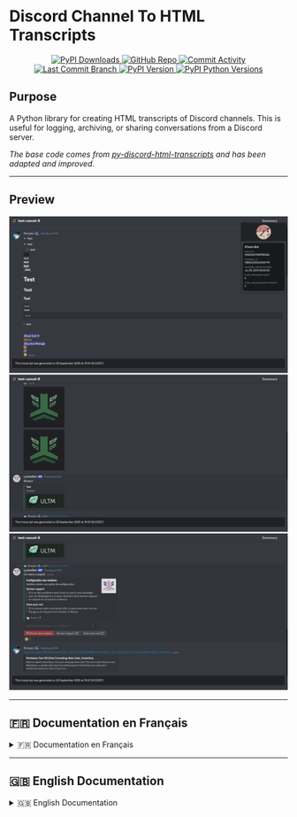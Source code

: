 # Discord Channel To HTML Transcripts

<div align="center">
    <p>
        <a href="https://pypi.org/project/DiscordTranscript/">
            <img src="https://img.shields.io/pypi/dm/DiscordTranscript" alt="PyPI Downloads">
        </a>
        <a href="https://github.com/Xougui/DiscordTranscript/">
            <img src="https://img.shields.io/badge/GitHub-DiscordTranscript-green.svg?logo=github" alt="GitHub Repo">
        </a>
        <a href="https://github.com/Xougui/DiscordTranscript/">
            <img src="https://img.shields.io/github/commit-activity/t/Xougui/DiscordTranscript?logo=github" alt="Commit Activity">
        </a>
        <a href="https://github.com/Xougui/DiscordTranscript/">
            <img src="https://img.shields.io/github/last-commit/Xougui/DiscordTranscript/main?logo=github" alt="Last Commit Branch">
        </a>
        <a href="https://pypi.org/project/DiscordTranscript/">
            <img src="https://img.shields.io/pypi/v/DiscordTranscript.svg?logo=pypi&logoColor=ffffff" alt="PyPI Version">
        </a>
        <a href="https://pypi.org/search/?q=&o=&c=Programming+Language+%3A%3A+Python+%3A%3A+3.6&c=Programming+Language+%3A%3A+Python+%3A%3A+3.7&c=Programming+Language+%3A%3A+Python+%3A%3A+3.8&c=Programming+Language+%3A%3A+Python+%3A%3A+3.9&c=Programming+Language+%3A%3A+Python+%3A%3A+3.10&c=Programming+Language+%3A%3A+Python+%3A%3A+3.11&c=Programming+Language+%3A%3A+Python+%3A%3A+3.12&c=Programming+Language+%3A%3A+Python+%3A%3A+3.13">
            <img src="https://img.shields.io/pypi/pyversions/DiscordTranscript.svg?logo=python&logoColor=ffffff" alt="PyPI Python Versions">
        </a>
    </p>
</div>

## Purpose

A Python library for creating HTML transcripts of Discord channels. This is useful for logging, archiving, or sharing conversations from a Discord server.

*The base code comes from [py-discord-html-transcripts](https://github.com/FroostySnoowman/py-discord-html-transcripts) and has been adapted and improved.*

---

## Preview

![Preview 1](https://github.com/Xougui/DiscordTranscript/blob/main/screenshots/1.png?raw=true)
![Preview 2](https://github.com/Xougui/DiscordTranscript/blob/main/screenshots/2.png?raw=true)
![Preview 3](https://github.com/Xougui/DiscordTranscript/blob/main/screenshots/3.png?raw=true)

---

## 🇫🇷 Documentation en Français


<details>
<summary>🇫🇷 Documentation en Français</summary>

## Table des matières

- [Prérequis](#prérequis)
- [Installation](#installation)
- [Utilisation](#utilisation)
- [Exemples](#exemples)
- [Paramètres](#paramètres)
- [Obtenir une clé API Tenor](#obtaining-a-tenor-api-key)

---

## <a id="prérequis"></a>Prérequis

-   Python 3.6 ou plus récent
-   `discord.py` v2.4.0 ou plus récent (ou un fork compatible comme `nextcord` ou `disnake`)

---

## <a id="installation"></a>Installation

Pour installer la librairie, exécutez la commande suivante :

```sh
pip install DiscordTranscript
```

**NOTE :** Cette librairie est une extension pour `discord.py` et ne fonctionne pas de manière autonome. Vous devez avoir un bot `discord.py` fonctionnel pour l'utiliser.

---

## <a id="utilisation"></a>Utilisation

Il existe trois méthodes principales pour exporter une conversation : `quick_export`, `export`, et `raw_export`.

-   `quick_export`: La manière la plus simple d'utiliser la librairie. Elle récupère l'historique du salon, génère la transcription, puis la publie directement dans le même salon.
-   `export`: La méthode la plus flexible. Elle permet de personnaliser la transcription avec plusieurs options.
-   `raw_export`: Permet de créer une transcription à partir d'une liste de messages que vous fournissez.

---

## <a id="exemples"></a>Exemples

### Utilisation de base

<details>
<summary>Exemple</summary>

```python
import discord
import DiscordTranscript
from discord.ext import commands

intents = discord.Intents.default()
intents.members = True
intents.message_content = True

bot = commands.Bot(command_prefix="!", intents=intents)

@bot.command()
async def save(ctx: commands.Context):
    await DiscordTranscript.quick_export(ctx.channel, bot=bot)

bot.run("VOTRE_TOKEN")
```
</details>

### Utilisation personnalisable

<details>
<summary>Exemple</summary>

```python
import io
import discord
import DiscordTranscript
from discord.ext import commands

# ... (initialisation du bot)

@bot.command()
async def save_custom(ctx: commands.Context):
    transcript = await DiscordTranscript.export(
        ctx.channel,
        limit=100,
        tz_info="Europe/Paris",
        military_time=True,
        bot=bot,
    )

    if transcript is None:
        return

    transcript_file = discord.File(
        io.BytesIO(transcript.encode()),
        filename=f"transcript-{ctx.channel.name}.html",
    )

    await ctx.send(file=transcript_file)
```
</details>

### Utilisation brute (raw)

<details>
<summary>Exemple</summary>

```python
import io
import discord
import DiscordTranscript
from discord.ext import commands

# ... (initialisation du bot)

@bot.command()
async def save_purged(ctx: commands.Context):
    deleted_messages = await ctx.channel.purge(limit=50)

    transcript = await DiscordTranscript.raw_export(
        ctx.channel,
        messages=deleted_messages,
        bot=bot,
    )

    if transcript is None:
        return

    transcript_file = discord.File(
        io.BytesIO(transcript.encode()),
        filename=f"purged-transcript-{ctx.channel.name}.html",
    )

    await ctx.send("Voici la transcription des messages supprimés :", file=transcript_file)
```
</details>

### Sauvegarder les pièces jointes localement

<details>
<summary>Exemple</summary>

```python
import io
import os
import discord
import DiscordTranscript
from DiscordTranscript.construct.attachment_handler import AttachmentToLocalFileHostHandler
from discord.ext import commands

# ... (initialisation du bot)

@bot.command()
async def save_local_attachments(ctx: commands.Context):
    if not os.path.exists(f"attachments/{ctx.channel.id}"):
        os.makedirs(f"attachments/{ctx.channel.id}")

    transcript = await DiscordTranscript.export(
        ctx.channel,
        attachment_handler=AttachmentToLocalFileHostHandler(
            path=f"attachments/{ctx.channel.id}"
        ),
        bot=bot,
    )

    if transcript is None:
        return

    transcript_file = discord.File(
        io.BytesIO(transcript.encode()),
        filename=f"transcript-{ctx.channel.name}.html",
    )

    await ctx.send(file=transcript_file)
```
</details>

---
## <a id="paramètres"></a>Paramètres

Voici une liste des paramètres que vous pouvez utiliser dans les fonctions `export()` et `raw_export()` pour personnaliser vos transcriptions.

| Paramètre | Type | Description | Défaut |
| --- | --- | --- | --- |
| `messages` | `List[discord.Message]` | Une liste de messages à utiliser pour la transcription. | `None` |
| `limit` | `int` | Le nombre maximum de messages à récupérer. | `None` (illimité) |
| `before` | `datetime.datetime` | Récupère les messages avant cette date. | `None` |
| `after` | `datetime.datetime` | Récupère les messages après cette date. | `None` |
| `tz_info` | `str` | Le fuseau horaire à utiliser pour les horodatages. Doit être un nom de la base de données TZ (ex: "Europe/Paris"). | `"UTC"` |
| `military_time` | `bool` | Si `True`, utilise le format 24h. Si `False`, utilise le format 12h (AM/PM). | `True` |
| `fancy_times` | `bool` | Si `True`, utilise des horodatages relatifs (ex: "Aujourd'hui à..."). Si `False`, affiche la date complète. | `True` |
| `bot` | `discord.Client` | L'instance de votre bot. Nécessaire pour résoudre les informations des utilisateurs qui ont quitté le serveur. | `None` |
| `guild`| `discord.Guild` | L'instance de votre serveur. Nécessaire pour résoudre les informations des membres (rôles, couleurs, etc.). | `None` |
| `attachment_handler` | `AttachmentHandler` | Un gestionnaire pour contrôler la façon dont les pièces jointes sont sauvegardées. Voir l'exemple [Sauvegarder les pièces jointes localement](#sauvegarder-les-pièces-jointes-localement). | `None` (les liens des pièces jointes pointent vers le CDN de Discord) |
| `tenor_api_key` | `str` | Votre clé API Tenor pour afficher les GIFs. | `None` |

**Note :** Le paramètre `messages` est uniquement disponible pour la fonction `raw_export()`.

### Exemples de paramètres

Voici comment vous pouvez utiliser les paramètres pour personnaliser vos transcriptions.

- **`messages`**: Pour créer une transcription à partir d'une liste de messages que vous avez déjà. (Uniquement pour `raw_export`)
  ```python
  # Récupère les 50 derniers messages
  my_messages = await ctx.channel.history(limit=50).flatten()

  transcript = await DiscordTranscript.raw_export(
      ctx.channel,
      messages=my_messages, # Fournit la liste de messages
      bot=bot,
  )
  ```

- **`limit`**: Pour limiter le nombre de messages à 100.
  ```python
  transcript = await DiscordTranscript.export(
      ctx.channel,
      limit=100, # Limite à 100 messages
      bot=bot,
  )
  ```

- **`before` et `after`**: Pour exporter les messages d'une période spécifique.
  ```python
  import datetime

  transcript = await DiscordTranscript.export(
      ctx.channel,
      # Exportera les messages envoyés entre le 10 et le 20 juin 2023
      after=datetime.datetime(2023, 6, 10),  # Après le 10 juin 2023
      before=datetime.datetime(2023, 6, 20), # Avant le 20 juin 2023
      bot=bot,
  )
  ```

- **`tz_info`**: Pour afficher les heures en fonction d'un fuseau horaire (ex: heure de Paris).
  ```python
  transcript = await DiscordTranscript.export(
      ctx.channel,
      tz_info="Europe/Paris", # Fuseau horaire de Paris
      bot=bot,
  )
  ```

- **`military_time`**: Pour utiliser le format 12h (AM/PM) au lieu du format 24h.
  ```python
  transcript = await DiscordTranscript.export(
      ctx.channel,
      military_time=False, # Affiche 1:00 PM au lieu de 13:00
      bot=bot,
  )
  ```

- **`fancy_times`**: Pour afficher la date complète au lieu de "Aujourd'hui à...".
  ```python
  transcript = await DiscordTranscript.export(
      ctx.channel,
      fancy_times=False, # Affiche la date complète (ex: 23/09/2025)
      bot=bot,
  )
  ```

- **`bot`**: Pour résoudre les informations des utilisateurs (même s'ils ont quitté le serveur).
  ```python
  transcript = await DiscordTranscript.export(
      ctx.channel,
      bot=bot, # Fournit l'instance du bot
  )
  ```

- **`guild`**: Pour vous assurer que les rôles et les couleurs des membres sont corrects.
  ```python
  transcript = await DiscordTranscript.export(
      ctx.channel,
      guild=ctx.guild, # Fournit l'instance du serveur
      bot=bot,
  )
  ```

- **`attachment_handler`**: Pour sauvegarder les pièces jointes localement.
  ```python
  from DiscordTranscript.construct.attachment_handler import AttachmentToLocalFileHostHandler

  transcript = await DiscordTranscript.export(
      ctx.channel,
      # Sauvegarde les pièces jointes dans le dossier "attachments/ID_DU_SALON"
      attachment_handler=AttachmentToLocalFileHostHandler(path=f"attachments/{ctx.channel.id}"),
      bot=bot,
  )
  ```

- **`tenor_api_key`**: Pour afficher les GIFs Tenor directement dans la transcription.
  ```python
  transcript = await DiscordTranscript.export(
      ctx.channel,
      tenor_api_key="VOTRE_CLÉ_API_TENOR", # Fournit votre clé API Tenor
      bot=bot,
  )
  ```

---

## <a id="obtaining-a-tenor-api-key"></a>Obtenir une clé API Tenor

Pour utiliser la fonctionnalité d'affichage des GIFs Tenor, vous devez fournir une clé API Tenor. **Suivez attentivement le [guide de démarrage rapide de Tenor](https://developers.google.com/tenor/guides/quickstart) pour en obtenir une.**

1.  **Connectez-vous à la [console Google Cloud](https://console.cloud.google.com/)**.
2.  **Créez un nouveau projet** (ou sélectionnez-en un existant).
3.  **Activez l'API Tenor** :
    -   Dans le menu de navigation, allez dans `APIs & Services` > `Bibliothèque`.
    -   Recherchez `Tenor API` et activez-la pour votre projet.
4.  **Générez une clé API** :
    -   Allez dans `APIs & Services` > `Identifiants`.
    -   Cliquez sur `Créer des identifiants` et sélectionnez `Clé API`.
5.  **Copiez votre clé** et utilisez-la dans le paramètre `tenor_api_key`.

Il est recommandé de restreindre votre clé API pour éviter toute utilisation non autorisée. Vous pouvez le faire depuis la page `Identifiants`.

</details>

---

## 🇬🇧 English Documentation


<details>
<summary>🇬🇧 English Documentation</summary>

## Table of Contents

- [Prerequisites](#prerequisites-en)
- [Installation](#installation-en)
- [Usage](#usage-en)
- [Examples](#examples-en)
- [Parameters](#parameters-en)
- [Getting a Tenor API Key](#getting-a-tenor-api-key-en)

---

## <a id="prerequisites-en"></a>Prerequisites

-   Python 3.6 or newer
-   `discord.py` v2.4.0 or newer (or a compatible fork like `nextcord` or `disnake`)

---

## <a id="installation-en"></a>Installation

To install the library, run the following command:

```sh
pip install DiscordTranscript
```

**NOTE:** This library is an extension for `discord.py` and does not work standalone. You must have a functional `discord.py` bot to use it.

---

## <a id="usage-en"></a>Usage

There are three main methods for exporting a conversation: `quick_export`, `export`, and `raw_export`.

-   `quick_export`: The simplest way to use the library. It retrieves the channel's history, generates the transcript, and then publishes it directly in the same channel.
-   `export`: The most flexible method. It allows you to customize the transcript with several options.
-   `raw_export`: Allows you to create a transcript from a list of messages you provide.

---

## <a id="examples-en"></a>Examples

### Basic Usage

<details>
<summary>Example</summary>

```python
import discord
import DiscordTranscript
from discord.ext import commands

intents = discord.Intents.default()
intents.members = True
intents.message_content = True

bot = commands.Bot(command_prefix="!", intents=intents)

@bot.command()
async def save(ctx: commands.Context):
    await DiscordTranscript.quick_export(ctx.channel, bot=bot)

bot.run("YOUR_TOKEN")
```
</details>

### Customizable Usage

<details>
<summary>Example</summary>

```python
import io
import discord
import DiscordTranscript
from discord.ext import commands

# ... (bot initialization)

@bot.command()
async def save_custom(ctx: commands.Context):
    transcript = await DiscordTranscript.export(
        ctx.channel,
        limit=100,
        tz_info="America/New_York",
        military_time=True,
        bot=bot,
    )

    if transcript is None:
        return

    transcript_file = discord.File(
        io.BytesIO(transcript.encode()),
        filename=f"transcript-{ctx.channel.name}.html",
    )

    await ctx.send(file=transcript_file)
```
</details>

### Raw Usage

<details>
<summary>Example</summary>

```python
import io
import discord
import DiscordTranscript
from discord.ext import commands

# ... (bot initialization)

@bot.command()
async def save_purged(ctx: commands.Context):
    deleted_messages = await ctx.channel.purge(limit=50)

    transcript = await DiscordTranscript.raw_export(
        ctx.channel,
        messages=deleted_messages,
        bot=bot,
    )

    if transcript is None:
        return

    transcript_file = discord.File(
        io.BytesIO(transcript.encode()),
        filename=f"purged-transcript-{ctx.channel.name}.html",
    )

    await ctx.send("Here is the transcript of the deleted messages:", file=transcript_file)
```
</details>

### Saving Attachments Locally

<details>
<summary>Example</summary>

```python
import io
import os
import discord
import DiscordTranscript
from DiscordTranscript.construct.attachment_handler import AttachmentToLocalFileHostHandler
from discord.ext import commands

# ... (bot initialization)

@bot.command()
async def save_local_attachments(ctx: commands.Context):
    if not os.path.exists(f"attachments/{ctx.channel.id}"):
        os.makedirs(f"attachments/{ctx.channel.id}")

    transcript = await DiscordTranscript.export(
        ctx.channel,
        attachment_handler=AttachmentToLocalFileHostHandler(
            path=f"attachments/{ctx.channel.id}"
        ),
        bot=bot,
    )

    if transcript is None:
        return

    transcript_file = discord.File(
        io.BytesIO(transcript.encode()),
        filename=f"transcript-{ctx.channel.name}.html",
    )

    await ctx.send(file=transcript_file)
```
</details>

---

## <a id="parameters-en"></a>Parameters

Here is a list of parameters you can use in the `export()` and `raw_export()` functions to customize your transcripts.

| Parameter | Type | Description | Default |
| --- | --- | --- | --- |
| `messages` | `List[discord.Message]` | A list of messages to use for the transcript. | `None` |
| `limit` | `int` | The maximum number of messages to retrieve. | `None` (unlimited) |
| `before` | `datetime.datetime` | Retrieves messages before this date. | `None` |
| `after` | `datetime.datetime` | Retrieves messages after this date. | `None` |
| `tz_info` | `str` | The timezone to use for timestamps. Must be a TZ database name (e.g., "America/New_York"). | `"UTC"` |
| `military_time` | `bool` | If `True`, uses 24h format. If `False`, uses 12h format (AM/PM). | `True` |
| `fancy_times` | `bool` | If `True`, uses relative timestamps (e.g., "Today at..."). If `False`, displays the full date. | `True` |
| `bot` | `discord.Client` | Your bot's instance. Necessary to resolve user information for members who have left the server. | `None` |
| `guild`| `discord.Guild` | Your server's instance. Necessary to resolve member information (roles, colors, etc.). | `None` |
| `attachment_handler`| `AttachmentHandler` | A handler to control how attachments are saved. See the [Saving Attachments Locally](#saving-attachments-locally-en) example. | `None` (attachment links point to Discord's CDN) |
| `tenor_api_key` | `str` | Your Tenor API key to display GIFs. | `None` |

**Note:** The `messages` parameter is only available for the `raw_export()` function.

### Parameter Examples

Here’s how you can use the parameters to customize your transcripts.

- **`messages`**: To create a transcript from a list of messages you already have. (Only for `raw_export`)
  ```python
  # Fetches the last 50 messages
  my_messages = await ctx.channel.history(limit=50).flatten()

  transcript = await DiscordTranscript.raw_export(
      ctx.channel,
      messages=my_messages, # Provide the list of messages
      bot=bot,
  )
  ```

- **`limit`**: To limit the number of messages to 100.
  ```python
  transcript = await DiscordTranscript.export(
      ctx.channel,
      limit=100, # Limit to 100 messages
      bot=bot,
  )
  ```

- **`before` and `after`**: To export messages from a specific period.
  ```python
  import datetime

  transcript = await DiscordTranscript.export(
      ctx.channel,
      # Will export messages sent between June 10th and June 20th, 2023
      after=datetime.datetime(2023, 6, 10),  # After June 10, 2023
      before=datetime.datetime(2023, 6, 20), # Before June 20, 2023
      bot=bot,
  )
  ```

- **`tz_info`**: To display times in a specific timezone (e.g., New York time).
  ```python
  transcript = await DiscordTranscript.export(
      ctx.channel,
      tz_info="America/New_York", # New York timezone
      bot=bot,
  )
  ```

- **`military_time`**: To use 12-hour format (AM/PM) instead of 24-hour format.
  ```python
  transcript = await DiscordTranscript.export(
      ctx.channel,
      military_time=False, # Displays 1:00 PM instead of 13:00
      bot=bot,
  )
  ```

- **`fancy_times`**: To display the full date instead of "Today at...".
  ```python
  transcript = await DiscordTranscript.export(
      ctx.channel,
      fancy_times=False, # Displays the full date (e.g., 09/23/2025)
      bot=bot,
  )
  ```

- **`bot`**: To resolve user information (even if they have left the server).
  ```python
  transcript = await DiscordTranscript.export(
      ctx.channel,
      bot=bot, # Provide the bot instance
  )
  ```

- **`guild`**: To ensure member roles and colors are correct.
  ```python
  transcript = await DiscordTranscript.export(
      ctx.channel,
      guild=ctx.guild, # Provide the guild instance
      bot=bot,
  )
  ```

- **`attachment_handler`**: To save attachments locally.
  ```python
  from DiscordTranscript.construct.attachment_handler import AttachmentToLocalFileHostHandler

  transcript = await DiscordTranscript.export(
      ctx.channel,
      # Saves attachments to the "attachments/CHANNEL_ID" folder
      attachment_handler=AttachmentToLocalFileHostHandler(path=f"attachments/{ctx.channel.id}"),
      bot=bot,
  )
  ```

- **`tenor_api_key`**: To display Tenor GIFs directly in the transcript.
  ```python
  transcript = await DiscordTranscript.export(
      ctx.channel,
      tenor_api_key="YOUR_TENOR_API_KEY", # Provide your Tenor API key
      bot=bot,
  )
  ```

---

## <a id="getting-a-tenor-api-key-en"></a>Getting a Tenor API Key

To use the Tenor GIF display feature, you need to provide a Tenor API key. **Carefully follow the [Tenor quickstart guide](https://developers.google.com/tenor/guides/quickstart) to get one.**

1.  **Log in to the [Google Cloud console](https://console.cloud.google.com/)**.
2.  **Create a new project** (or select an existing one).
3.  **Enable the Tenor API**:
    -   In the navigation menu, go to `APIs & Services` > `Library`.
    -   Search for `Tenor API` and enable it for your project.
4.  **Generate an API key**:
    -   Go to `APIs & Services` > `Credentials`.
    -   Click `Create credentials` and select `API key`.
5.  **Copy your key** and use it in the `tenor_api_key` parameter.

It is recommended to restrict your API key to prevent unauthorized use. You can do this from the `Credentials` page.

</details>